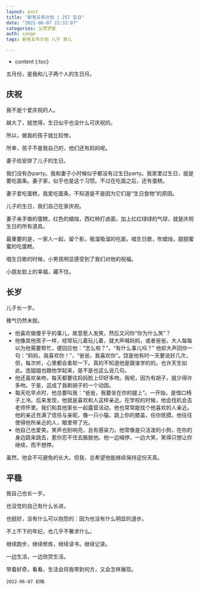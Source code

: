 ```yaml
---
layout: post
title: "新爸五年计划 | 257 生日"
date: "2022-06-07 22:32:07"
categories: 父范学堂
auth: conge
tags: 新爸五年计划 儿子 育儿

---
```

* content
{:toc}

五月份，是我和儿子两个人的生日月。




## 庆祝

我不是个爱庆祝的人。

越大了，就觉得，生日似乎也没什么可庆祝的。

所以，做我的孩子就比较惨。

所幸，孩子不是我自己的，他们还有妈妈呢。

妻子给安排了儿子的生日。

我们没有办party。我和妻子小时候似乎都没有过生日party。我家里过生日，就是要吃面条。妻子家，似乎也是这个习惯。不过在吃面之后，还有蛋糕。

妻子爱吃蛋糕，我爱吃面条，不知道是不是因为它们是“生日食物”的原因。

儿子的生日，我们自己在家庆祝。

妻子亲手做的蛋糕，红色的蜡烛，西红柿打卤面，加上红红绿绿的气球，就是庆祝生日的所有道具。

最重要的是，一家人一起，留个影，吸溜吸溜的吃面，唱生日歌，吹蜡烛，甜甜蜜蜜的吃蛋糕。

唱生日歌的时候，小男孩明显感受到了我们对他的祝福。

小朋友脸上的幸福，藏不住。

## 长岁

儿子长一岁。

稚气仍然未脱。

* 他喜欢做傻乎乎的事儿，故意惹人发笑，然后又问你“你为什么笑”？
* 他像其他孩子一样，经常玩儿着玩儿着，就大声喊妈妈，或者爸爸。大人每每以为他需要帮忙，便回应他：“怎么啦？”，“有什么事儿吗？” 他却大声回你一句：“妈妈，我喜欢你！”，“爸爸，我喜欢你”。饶是他有时一天要说好几次，但，每次听，心里都会柔软一下。真的不知道他是跟谁学的的。也许天生如此。连姐姐也跟他学起来，是不是也这么说几句。
* 他还喜欢亲吻，每天都要往妈妈脸上印好多吻。我呢，因为有胡子，就少得许多吻。于是，这成了我剃胡子的一个动因。
* 每天吃早点时，他总要叫我：“爸爸，我要坐在你的腿上”。一开始，是借口椅子上冷。后来发现，他就是喜欢和人这样亲近。在学校的时候，他会找机会去老师怀里。我们和其他家长一起露营活动，他也常常能找个他喜欢的人亲近。他的亲近充满了信任与亲昵，像一只小猫，跳上你的膝盖，任你抚摸。他往往使得他所亲近的人，眼里带了光。
* 他自己也爱笑。笑声也别响亮，且有感染力。他常像是只活泼的小狗，在你的身边跳来跳去，惹你忍不住去胳肢他。他一边喊停，一边大笑，笑得只想让你继续，而不想停。

虽然，他会不可避免的长大。但我，总希望他能继续保持这份天真。

## 平稳

我自己也长一岁。

也没觉的自己有什么长进。

也挺好，没有什么可以抱怨的：因为也没有什么明显的退步。

不上不下的年纪，也几乎不奢求什么。

继续跑步，继续修炼，继续读书，继续记录。

一边生活，一边欣赏生活。

带着好奇，看看，生活会将我带到何方，又会怎样展现。

```
2022-06-07 初稿
```
